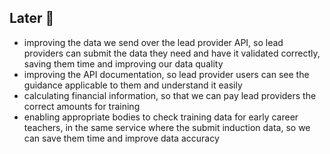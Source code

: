 ## Later 🔮

* improving the data we send over the lead provider API, so lead providers can submit the data they need and have it validated correctly, saving them time and improving our data quality
* improving the API documentation, so lead provider users can see the guidance applicable to them and understand it easily
* calculating financial information, so that we can pay lead providers the correct amounts for training
* enabling appropriate bodies to check training data for early career teachers, in the same service where the submit induction data, so we can save them time and improve data accuracy
